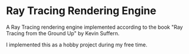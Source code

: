 # Ray Tracing Rendering Engine

A Ray Tracing rendering engine implemented according to the book "Ray Tracing from the Ground Up" by Kevin Suffern.

I implemented this as a hobby project during my free time.
